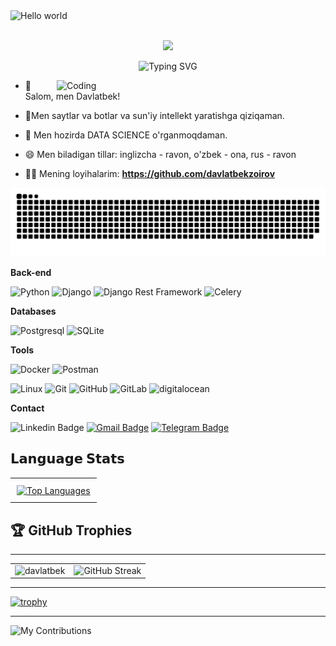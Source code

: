 <img src="https://raw.githubusercontent.com/sagar-viradiya/sagar-viradiya/master/resources/banner.png" alt="Hello world">

<p align="center"> 
  <br>
  <img src="https://profile-counter.glitch.me/sagar-viradiya/count.svg" />
</p>

<p align="center">
<a><img src="https://readme-typing-svg.demolab.com?font=Fira+Code&pause=1000&color=198E19&random=false&width=435&lines=Men+Backend+Dasturchiman" alt="Typing SVG" /></a>
</p>

<img align="right" alt="Coding" width="430" src="https://images.squarespace-cdn.com/content/v1/5769fc401b631bab1addb2ab/1541580611624-TE64QGKRJG8SWAIUS7NS/coding-freak.gif">

- 👋 Salom, men Davlatbek!
  
- 👀Men saytlar va botlar va sun'iy intellekt yaratishga qiziqaman.
  
- 🌱 Men hozirda DATA SCIENCE o'rganmoqdaman.
  
- 😄 Men biladigan tillar: inglizcha - ravon, o'zbek - ona, rus - ravon

- 👨‍💻 Mening loyihalarim: **https://github.com/davlatbekzoirov** 
  

<picture>
  <source
    media="(prefers-color-scheme: dark)"
    srcset="https://raw.githubusercontent.com/platane/snk/output/github-contribution-grid-snake-dark.svg"
  />
  <source
    media="(prefers-color-scheme: light)"
    srcset="https://raw.githubusercontent.com/platane/snk/output/github-contribution-grid-snake.svg"
  />
  <img
    alt="github contribution grid snake animation"
    src="https://raw.githubusercontent.com/platane/snk/output/github-contribution-grid-snake.svg"
  />
</picture>


**Back-end**

![Python](https://img.shields.io/badge/-Python-black?style=flat-square&logo=Python)
![Django](https://img.shields.io/badge/-Django-0aad48?style=flat-square&logo=Django)
![Django Rest Framework](https://img.shields.io/badge/DRF-red?style=flat-square&logo=Django)
![Celery](https://img.shields.io/badge/-Celery-%2300C7B7?style=flat-square&logo=Celery)

**Databases**

![Postgresql](https://img.shields.io/badge/-Postgresql-%232c3e50?style=flat-square&logo=Postgresql)
![SQLite](https://img.shields.io/badge/-Sqlite-%232c3e50?style=flat-square&logo=Sqlite)

**Tools**

![Docker](https://img.shields.io/badge/-Docker-46a2f1?style=flat-square&logo=docker&logoColor=white)
![Postman](https://img.shields.io/badge/Postman-FCA121?style=flat-square&logo=postman)

![Linux](https://img.shields.io/badge/Linux-black?style=flat-square&logo=linux)
![Git](https://img.shields.io/badge/-Git-black?style=flat-square&logo=git)
![GitHub](https://img.shields.io/badge/-GitHub-181717?style=flat-square&logo=github)
![GitLab](https://img.shields.io/badge/-GitLab-FCA121?style=flat-square&logo=gitlab)
<img src="https://img.shields.io/badge/Digital_Ocean-0080FF?style=for-the-badge&logo=DigitalOcean&logoColor=white" alt="digitalocean" />


**Contact**

![Linkedin Badge](https://img.shields.io/badge/-Linkedin-blue?style=flat-square&logo=Linkedin&logoColor=white&link=https://www.linkedin.com/in/davlatbek-zoirov-9293642a4)
[![Gmail Badge](https://img.shields.io/badge/-Gmail-c14438?style=flat-square&logo=Gmail&logoColor=white&link=mailto:davlatbekzoirov08@gmail.com)]([GMAIL.COM])
[![Telegram Badge](https://img.shields.io/badge/-Telegram-blue?style=flat-square&logo=Telegram&logoColor=white&link=https://t.me/davlatbekzoirov)]([https://t.me/davlatbekzoirov])

## 𝗟𝗮𝗻𝗴𝘂𝗮𝗴𝗲 𝗦𝘁𝗮𝘁𝘀

<table width="100%" align="center" height="100%">
  <tr>
    <td align="center" style="padding: 10px;">
      <a href="https://github.com/davlatbekzoirov">
        <picture>
          <source media="(prefers-color-scheme: dark)" srcset="https://github-readme-stats.vercel.app/api/top-langs/?username=davlatbekzoirov&layout=compact&hide_border=true&theme=radical&langs_count=10" />
          <source media="(prefers-color-scheme: light)" srcset="https://github-readme-stats.vercel.app/api/top-langs/?username=davlatbekzoirov&layout=compact&langs_count=10&hide_border=true" />
          <img align="center" src="https://github-readme-stats.vercel.app/api/top-langs/?username=davlatbekzoirov&layout=compact&hide_border=true&theme=radical&langs_count=10" alt="Top Languages" style="width: 80%; height: auto;" />
        </picture>
      </a>
    </td>
  </tr>
</table>

## 🏆 GitHub Trophies

---

<table>
  <tr>
    <td style="border: none;">
      <img src="https://github-readme-stats.vercel.app/api?username=davlatbekzoirov&show_icons=true&theme=github_dark" alt="davlatbek" />
    </td>
    <td style="border: none;">
        <img src="https://github-readme-streak-stats.herokuapp.com?user=davlatbekzoirov&theme=github-dark-blue" alt="GitHub Streak" />
    </td>
  </tr>
</table>

---

[![trophy](https://github-profile-trophy.vercel.app/?username=davlatbekzoirov&theme=nord&column=7)](https://github.com/ryo-ma/github-profile-trophy)

---

![My Contributions](https://github-readme-activity-graph.vercel.app/graph?username=davlatbekzoirov&bg_color=0d1117&color=58a6ff&line=1f6feb&point=ffffff&area=true&hide_border=false)
